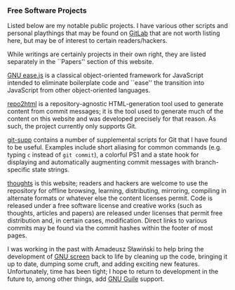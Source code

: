 ### Free Software Projects

Listed below are my notable public projects. I have various other scripts
and personal playthings that may be found on [GitLab][0] that are not worth
listing here, but may be of interest to certain readers/hackers.

While writings are certainly projects in their own right, they are listed
separately in the ``Papers'' section of this website.

[GNU ease.js][2] is a classical object-oriented framework for JavaScript intended to
eliminate boilerplate code and ``ease'' the transition into JavaScript from
other object-oriented languages.

[repo2html][3] is a repository-agnostic HTML-generation tool used to generate
content from commit messages; it is the tool used to generate much of the
content on this website and was developed precisely for that reason. As such,
the project currently only supports Git.

[git-supp][4] contains a number of supplemental scripts for Git that I have
found to be useful. Examples include short aliasing for common commands (e.g.
typing `c` instead of `git commit`), a colorful PS1 and a state hook for
displaying and automatically augmenting commit messages with branch-specific
state strings.

[thoughts][5] is this website; readers and hackers are welcome to use the
repository for offline browsing, learning, distributing, mirroring, compiling in
alternate formats or whatever else the content licenses permit. Code is released
under a free software license and creative works (such as thoughts, articles and
papers) are released under licenses that permit free distribution and, in
certain cases, modification. Direct links to various commits may be found via
the commit hashes within the footer of most pages.

I was working in the past with Amadeusz Sławiński to help bring the
development of [GNU screen][screen] back to life by cleaning up the code,
bringing it up to date, dumping some cruft, and adding exciting new
features.  Unfortunately, time has been tight; I hope to return to
development in the future to, among other things, add [GNU Guile][guile]
support.


[0]: https://gitlab.com/u/mikegerwitz/
[2]: https://www.gnu.org/software/easejs
[3]: https://gitorious.org/repo2html
[4]: https://gitlab.com/mikegerwitz/git-supp
[5]: https://gitlab.com/mikegerwitz/thoughts
[screen]: https://gnu.org/s/screen
[guile]: https://gnu.org/s/guile
